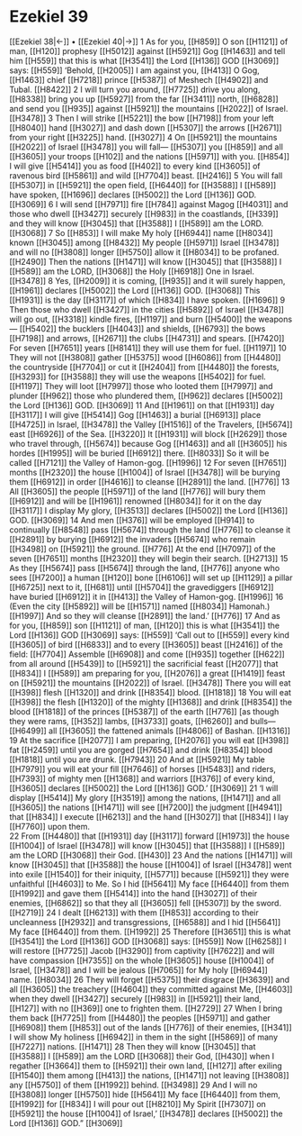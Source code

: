 # Ezekiel 39
[[Ezekiel 38|←]] • [[Ezekiel 40|→]]
1 As for you, [[H859]] O son [[H1121]] of man, [[H120]] prophesy [[H5012]] against [[H5921]] Gog [[H1463]] and tell him [[H559]] that this is what [[H3541]] the Lord [[H136]] GOD [[H3069]] says: [[H559]] ‘Behold, [[H2005]] I am against you, [[H413]] O Gog, [[H1463]] chief [[H7218]] prince [[H5387]] of Meshech [[H4902]] and Tubal. [[H8422]] 
2 I will turn you around, [[H7725]] drive you along, [[H8338]] bring you up [[H5927]] from the far [[H3411]] north, [[H6828]] and send you [[H935]] against [[H5921]] the mountains [[H2022]] of Israel. [[H3478]] 
3 Then I will strike [[H5221]] the bow [[H7198]] from your left [[H8040]] hand [[H3027]] and dash down [[H5307]] the arrows [[H2671]] from your right [[H3225]] hand. [[H3027]] 
4 On [[H5921]] the mountains [[H2022]] of Israel [[H3478]] you will fall— [[H5307]] you [[H859]] and all [[H3605]] your troops [[H102]] and the nations [[H5971]] with you. [[H854]] I will give [[H5414]] you as food [[H402]] to every kind [[H3605]] of ravenous bird [[H5861]] and wild [[H7704]] beast. [[H2416]] 
5 You will fall [[H5307]] in [[H5921]] the open field, [[H6440]] for [[H3588]] I [[H589]] have spoken, [[H1696]] declares [[H5002]] the Lord [[H136]] GOD. [[H3069]] 
6 I will send [[H7971]] fire [[H784]] against Magog [[H4031]] and those who dwell [[H3427]] securely [[H983]] in the coastlands, [[H339]] and they will know [[H3045]] that [[H3588]] I [[H589]] am the LORD. [[H3068]] 
7 So [[H853]] I will make My holy [[H6944]] name [[H8034]] known [[H3045]] among [[H8432]] My people [[H5971]] Israel [[H3478]] and will no [[H3808]] longer [[H5750]] allow it [[H8034]] to be profaned. [[H2490]] Then the nations [[H1471]] will know [[H3045]] that [[H3588]] I [[H589]] am the LORD, [[H3068]] the Holy [[H6918]] One in Israel. [[H3478]] 
8 Yes, [[H2009]] it is coming, [[H935]] and it will surely happen, [[H1961]] declares [[H5002]] the Lord [[H136]] GOD. [[H3068]] This [[H1931]] is the day [[H3117]] of which [[H834]] I have spoken. [[H1696]] 
9 Then those who dwell [[H3427]] in the cities [[H5892]] of Israel [[H3478]] will go out, [[H3318]] kindle fires, [[H1197]] and burn [[H5400]] the weapons— [[H5402]] the bucklers [[H4043]] and shields, [[H6793]] the bows [[H7198]] and arrows, [[H2671]] the clubs [[H4731]] and spears. [[H7420]] For seven [[H7651]] years [[H8141]] they will use them for fuel. [[H1197]] 
10 They will not [[H3808]] gather [[H5375]] wood [[H6086]] from [[H4480]] the countryside [[H7704]] or cut it [[H2404]] from [[H4480]] the forests, [[H3293]] for [[H3588]] they will use the weapons [[H5402]] for fuel. [[H1197]] They will loot [[H7997]] those who looted them [[H7997]] and plunder [[H962]] those who plundered them, [[H962]] declares [[H5002]] the Lord [[H136]] GOD. [[H3069]] 
11 And [[H1961]] on that [[H1931]] day [[H3117]] I will give [[H5414]] Gog [[H1463]] a burial [[H6913]] place [[H4725]] in Israel, [[H3478]] the Valley [[H1516]] of the Travelers, [[H5674]] east [[H6926]] of the Sea. [[H3220]] It [[H1931]] will block [[H2629]] those who travel through, [[H5674]] because Gog [[H1463]] and all [[H3605]] his hordes [[H1995]] will be buried [[H6912]] there. [[H8033]] So it will be called [[H7121]] the Valley of Hamon-gog. [[H1996]] 
12 For seven [[H7651]] months [[H2320]] the house [[H1004]] of Israel [[H3478]] will be burying them [[H6912]] in order [[H4616]] to cleanse [[H2891]] the land. [[H776]] 
13 All [[H3605]] the people [[H5971]] of the land [[H776]] will bury them [[H6912]] and will be [[H1961]] renowned [[H8034]] for it  on the day [[H3117]] I display My glory, [[H3513]] declares [[H5002]] the Lord [[H136]] GOD. [[H3069]] 
14 And men [[H376]] will be employed [[H914]] to continually [[H8548]] pass [[H5674]] through the land [[H776]] to cleanse it [[H2891]] by burying [[H6912]] the invaders [[H5674]] who remain [[H3498]] on [[H5921]] the ground. [[H776]] At the end [[H7097]] of the seven [[H7651]] months [[H2320]] they will begin their search. [[H2713]] 
15 As they [[H5674]] pass [[H5674]] through the land, [[H776]] anyone who sees [[H7200]] a human [[H120]] bone [[H6106]] will set up [[H1129]] a pillar [[H6725]] next to it, [[H681]] until [[H5704]] the gravediggers [[H6912]] have buried [[H6912]] it in [[H413]] the Valley of Hamon-gog. [[H1996]] 
16 (Even the city [[H5892]] will be [[H1571]] named [[H8034]] Hamonah.) [[H1997]] And so they will cleanse [[H2891]] the land.’ [[H776]] 
17 And as for you, [[H859]] son [[H1121]] of man, [[H120]] this is what [[H3541]] the Lord [[H136]] GOD [[H3069]] says: [[H559]] ‘Call out to [[H559]] every kind [[H3605]] of bird [[H6833]] and to every [[H3605]] beast [[H2416]] of the field: [[H7704]] Assemble [[H6908]] and come [[H935]] together [[H622]] from all around [[H5439]] to [[H5921]] the sacrificial feast [[H2077]] that [[H834]] I [[H589]] am preparing for you, [[H2076]] a great [[H1419]] feast on [[H5921]] the mountains [[H2022]] of Israel. [[H3478]] There you will eat [[H398]] flesh [[H1320]] and drink [[H8354]] blood. [[H1818]] 
18 You will eat [[H398]] the flesh [[H1320]] of the mighty [[H1368]] and drink [[H8354]] the blood [[H1818]] of the princes [[H5387]] of the earth [[H776]] [as though they were rams, [[H352]] lambs, [[H3733]] goats, [[H6260]] and bulls— [[H6499]] all [[H3605]] the fattened animals [[H4806]] of Bashan. [[H1316]] 
19 At the sacrifice [[H2077]] I am preparing, [[H2076]] you will eat [[H398]] fat [[H2459]] until you are gorged [[H7654]] and drink [[H8354]] blood [[H1818]] until you are drunk. [[H7943]] 
20 And at [[H5921]] My table [[H7979]] you will eat your fill [[H7646]] of horses [[H5483]] and riders, [[H7393]] of mighty men [[H1368]] and warriors [[H376]] of every kind, [[H3605]] declares [[H5002]] the Lord [[H136]] GOD.’ [[H3069]] 
21 ‘I will display [[H5414]] My glory [[H3519]] among the nations, [[H1471]] and all [[H3605]] the nations [[H1471]] will see [[H7200]] the judgment [[H4941]] that [[H834]] I execute [[H6213]] and the hand [[H3027]] that [[H834]] I lay [[H7760]] upon them.  
22 From [[H4480]] that [[H1931]] day [[H3117]] forward [[H1973]] the house [[H1004]] of Israel [[H3478]] will know [[H3045]] that [[H3588]] I [[H589]] am the LORD [[H3068]] their God. [[H430]] 
23 And the nations [[H1471]] will know [[H3045]] that [[H3588]] the house [[H1004]] of Israel [[H3478]] went into exile [[H1540]] for their iniquity, [[H5771]] because [[H5921]] they were unfaithful [[H4603]] to Me.  So I hid [[H5641]] My face [[H6440]] from them [[H1992]] and gave them [[H5414]] into the hand [[H3027]] of their enemies, [[H6862]] so that they all [[H3605]] fell [[H5307]] by the sword. [[H2719]] 
24 I dealt [[H6213]] with them [[H853]] according to their uncleanness [[H2932]] and transgressions, [[H6588]] and I hid [[H5641]] My face [[H6440]] from them. [[H1992]] 
25 Therefore [[H3651]] this is what [[H3541]] the Lord [[H136]] GOD [[H3068]] says: [[H559]] Now [[H6258]] I will restore [[H7725]] Jacob [[H3290]] from captivity [[H7622]] and will have compassion [[H7355]] on the whole [[H3605]] house [[H1004]] of Israel, [[H3478]] and I will be jealous [[H7065]] for My holy [[H6944]] name. [[H8034]] 
26 They will forget [[H5375]] their disgrace [[H3639]] and all [[H3605]] the treachery [[H4604]] they committed against Me, [[H4603]] when they dwell [[H3427]] securely [[H983]] in [[H5921]] their land, [[H127]] with no [[H369]] one to frighten them. [[H2729]] 
27 When I bring them back [[H7725]] from [[H4480]] the peoples [[H5971]] and gather [[H6908]] them [[H853]] out of the lands [[H776]] of their enemies, [[H341]] I will show My holiness [[H6942]] in them  in the sight [[H5869]] of many [[H7227]] nations. [[H1471]] 
28 Then they will know [[H3045]] that [[H3588]] I [[H589]] am the LORD [[H3068]] their God, [[H430]] when I regather [[H3664]] them to [[H5921]] their own land, [[H127]] after exiling [[H1540]] them among [[H413]] the nations, [[H1471]] not leaving [[H3808]] any [[H5750]] of them [[H1992]] behind. [[H3498]] 
29 And I will no [[H3808]] longer [[H5750]] hide [[H5641]] My face [[H6440]] from them, [[H1992]] for [[H834]] I will pour out [[H8210]] My Spirit [[H7307]] on [[H5921]] the house [[H1004]] of Israel,’ [[H3478]] declares [[H5002]] the Lord [[H136]] GOD.” [[H3069]] 
